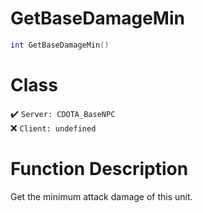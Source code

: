 # GetBaseDamageMin
```lua
int GetBaseDamageMin()
```
# Class
✔️ `Server: CDOTA_BaseNPC`  
❌ `Client: undefined`  

# Function Description
Get the minimum attack damage of this unit.
